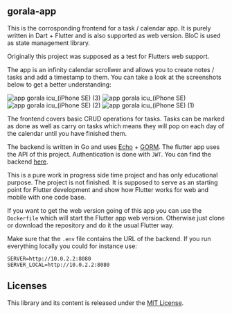 ## gorala-app

This is the corrosponding frontend for a task / calendar app.
It is purely written in Dart + Flutter and is also supported as web version.
BloC is used as state management library.

Originally this project was supposed as a test for Flutters web support.

The app is an infinity calendar scrollwer and allows you to create notes / tasks and add a timestamp to them.
You can take a look at the screenshots below to get a better understanding:

![app gorala icu_(iPhone SE) (3)](https://user-images.githubusercontent.com/12799722/223953006-8bc13419-0ec7-465f-8671-64dcb65247d8.png)
![app gorala icu_(iPhone SE)](https://user-images.githubusercontent.com/12799722/223952926-51bfbfa7-3506-4b55-baa1-1e50e5673ed7.png)
![app gorala icu_(iPhone SE) (2)](https://user-images.githubusercontent.com/12799722/223953047-57eea7b4-07ae-455c-a1c2-cf384831a4f3.png)
![app gorala icu_(iPhone SE) (1)](https://user-images.githubusercontent.com/12799722/223953062-7b356c60-3594-473f-b3b5-940760d7b326.png)

The frontend covers basic CRUD operations for tasks.
Tasks can be marked as done as well as carry on tasks which means they will pop on each day of the calendar until you have finished them.

The backend is written in Go and uses [Echo](https://echo.labstack.com/) + [GORM](https://gorm.io/). The flutter app uses the API of this project.
Authentication is done with `JWT`. You can find the backend [here](https://github.com/raLaaaa/gorala-backend).

This is a pure work in progress side time project and has only educational purpose. 
The project is not finished. It is supposed to serve as an starting point for Flutter development and show how Flutter works for web and mobile with one code base.

If you want to get the web version going of this app you can use the `Dockerfile` which will start the Flutter app web version.
Otherwise just clone or download the repository and do it the usual Flutter way.

Make sure that the `.env` file contains the URL of the backend. If you run everything locally you could for instance use:

```
SERVER=http://10.0.2.2:8080
SERVER_LOCAL=http://10.0.2.2:8080
``` 

## Licenses

This library and its content is released under the [MIT License](https://choosealicense.com/licenses/mit/).
